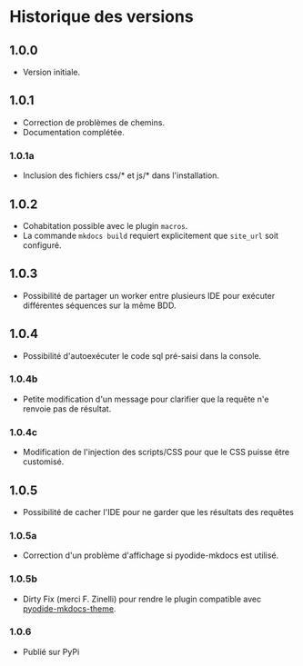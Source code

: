 # Historique des versions

## 1.0.0

- Version initiale.

## 1.0.1

- Correction de problèmes de chemins.
- Documentation complétée.

### 1.0.1a

- Inclusion des fichiers css/\* et js/\* dans l'installation.

## 1.0.2

- Cohabitation possible avec le plugin `macros`.
- La commande `mkdocs build` requiert explicitement que `site_url` soit configuré.

## 1.0.3

- Possibilité de partager un worker entre plusieurs IDE pour exécuter différentes séquences sur la même BDD.

## 1.0.4

- Possibilité d'autoexécuter le code sql pré-saisi dans la console.

### 1.0.4b

- Petite modification d'un message pour clarifier que la requête n'e renvoie pas de résultat.

### 1.0.4c

- Modification de l'injection des scripts/CSS pour que le CSS puisse être customisé.

## 1.0.5

- Possibilité de cacher l'IDE pour ne garder que les résultats des requêtes

### 1.0.5a

- Correction d'un problème d'affichage si pyodide-mkdocs est utilisé.

### 1.0.5b

- Dirty Fix (merci F. Zinelli) pour rendre le plugin compatible avec [pyodide-mkdocs-theme](https://frederic-zinelli.gitlab.io/pyodide-mkdocs-theme/).

### 1.0.6

- Publié sur PyPi
